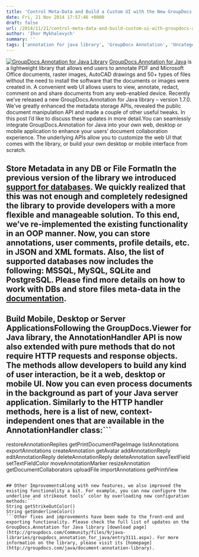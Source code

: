 ```yaml
---
title: 'Control Meta-Data and Build a Custom UI with the New GroupDocs.Annotation for Java Library Version 1.7.0'
date: Fri, 21 Nov 2014 17:57:46 +0000
draft: false
url: /2014/11/21/control-meta-data-and-build-custom-ui-with-groupdocs-annotaion-for-java-library-version-1-7-0/
author: 'Ihor Mykhalevych'
summary: ''
tags: ['annotation for java library', 'GroupDocs Annotation', 'Uncategorized']
---
```


[![GroupDocs.Annotation for Java Library](https://blog.groupdocs.com/wp-content/uploads/sites/4/2014/04/GD_ANT_JavaIcon_1141.png)](http://groupdocs.com/java/document-annotation-library) [GroupDocs.Annotation for Java](http://groupdocs.com/java/document-annotation-library) is a lightweight library that allows end users to annotate PDF and Microsoft Office documents, raster images, AutoCAD drawings and 50+ types of files without the need to install the software that the documents or images were created in. A convenient web UI allows users to view, annotate, redact, comment on and share documents from any web-enabled device. Recently we’ve released a new GroupDocs.Annotation for Java library – version 1.7.0. We’ve greatly enhanced the metadata storage APIs, revealed the public document manipulation API and made a couple of other useful tweaks. In this post I’d like to discuss these updates in more detail.You can seamlessly integrate GroupDocs.Annotation for Java into your own web, desktop or mobile application to enhance your users’ document collaboration experience. The underlying APIs allow you to customize the web UI that comes with the library, or build your own desktop or mobile interface from scratch.

## Store Metadata in any DB or File FormatIn the previous version of the library we introduced [support for databases](https://blog.groupdocs.com/save-annotations-in-db-and-set-user-avatars-in-groupdocs-annotation-for-java-library). We quickly realized that this was not enough and completely redesigned the library to provide developers with a more flexible and manageable solution. To this end, we’ve re-implemented the existing functionality in an OOP manner. Now, you can store annotations, user comments, profile details, etc. in JSON and XML formats. Also, the list of supported databases now includes the following: MSSQL, MySQL, SQLite and PostgreSQL. Please find more details on how to work with DBs and store files meta-data in the [documentation](http://groupdocs.com/docs/display/annotationjava/How+to+store+annotations+in+a+DB).

## Build Mobile, Desktop or Server ApplicationsFollowing the GroupDocs.Viewer for Java library, the AnnotationHandler API is now also extended with pure methods that do not require HTTP requests and response objects. The methods allow developers to build any kind of user interaction, be it a web, desktop or mobile UI. Now you can even process documents in the background as part of your Java server application. Similarly to the HTTP handler methods, here is a list of new, context-independent ones that are available in the AnnotationHandler class:```
restoreAnnotationReplies
getPrintDocumentPageImage
listAnnotations
exportAnnotations
createAnnotation
getAvatar
addAnnotationReply
editAnnotationReply
deleteAnnotationReply
deleteAnnotation
saveTextField
setTextFieldColor
moveAnnotationMarker
resizeAnnotation
getDocumentCollaborators
uploadFile
importAnnotations
getPrintView
```For the full signatures and detailed info on these methods, please refer to the JavaDoc that comes with the library in a JAR package.

## Other ImprovementsAlong with new features, we also improved the existing functionality a bit. For example, you can now configure the underline and strikeout tools’ color by overloading new configuration methods:```
String getStrikeOutColor()
String getUnderlineColor()
```Other fixes and improvements have been made to the front-end and exporting functionality. Please check the full list of updates on the GroupDocs.Annotation for Java library [download page](http://groupdocs.com/Community/files/9/java-libraries/groupdocs_annotation_for_java/entry3111.aspx). For more information on the library, please visit its [homepage](http://groupdocs.com/java/document-annotation-library).




